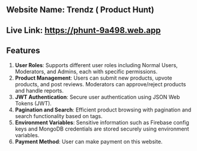 Website Name: Trendz ( Product Hunt)
----------------------------------------
Live Link: https://phunt-9a498.web.app
---------------------------------------------------
## Features

1. **User Roles**: Supports different user roles including Normal Users, Moderators, and Admins, each with specific permissions.
2. **Product Management**: Users can submit new products, upvote products, and post reviews. Moderators can approve/reject products and handle reports.
3. **JWT Authentication**: Secure user authentication using JSON Web Tokens (JWT).
4. **Pagination and Search**: Efficient product browsing with pagination and search functionality based on tags.
5. **Environment Variables**: Sensitive information such as Firebase config keys and MongoDB credentials are stored securely using environment variables.
6. **Payment Method**: User can make payment on this website.
